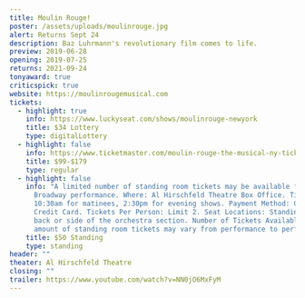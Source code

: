 ```yaml
---
title: Moulin Rouge!
poster: /assets/uploads/moulinrouge.jpg
alert: Returns Sept 24
description: Baz Luhrmann's revolutionary film comes to life.
preview: 2019-06-28
opening: 2019-07-25
returns: 2021-09-24
tonyaward: true
criticspick: true
website: https://moulinrougemusical.com
tickets:
  - highlight: true
    info: https://www.luckyseat.com/shows/moulinrouge-newyork
    title: $34 Lottery
    type: digitalLottery
  - highlight: false
    info: https://www.ticketmaster.com/moulin-rouge-the-musical-ny-tickets/artist/2571914
    title: $99-$179
    type: regular
  - highlight: false
    info: "A limited number of standing room tickets may be available for each
      Broadway performance. Where: Al Hirschfeld Theatre Box Office. Time:
      10:30am for matinees, 2:30pm for evening shows. Payment Method: Cash or
      Credit Card. Tickets Per Person: Limit 2. Seat Locations: Standing room at
      back or side of the orchestra section. Number of Tickets Available: The
      amount of standing room tickets may vary from performance to performance."
    title: $50 Standing
    type: standing
header: ""
theater: Al Hirschfeld Theatre
closing: ""
trailer: https://www.youtube.com/watch?v=NN0jO6MxFyM
---
```

